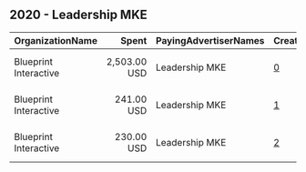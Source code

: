 ## 2020 - Leadership MKE 
|OrganizationName|Spent|PayingAdvertiserNames|CreativeUrls|Impressions|Genders|AgeBrackets|CountryCodes|BillingAddresses|CandidateBallotInformation|
|:---|---:|:---|:---|---:|:---|:---|:---|:---|:---|
|Blueprint Interactive|2,503.00 USD|Leadership MKE|[0](https://www.snap.com/political-ads/asset/cec3d7e11c4deb41557d56979b19ce1c776b742f1d7a52e29558f0f27e0610c2?mediaType=mp4)|886,114||18+|united states|"1730 Rhode Island Ave NW Suite 1014,Washington,20036,US"|Leadership MKE|
|Blueprint Interactive|241.00 USD|Leadership MKE|[1](https://www.snap.com/political-ads/asset/8264ff71c24f08eba7061c69fb26f39c7e2d2e885e2e4ce128e3b4e10786f314?mediaType=mp4)|78,076||18+|united states|"1730 Rhode Island Ave NW Suite 1014,Washington,20036,US"|Leadership MKE|
|Blueprint Interactive|230.00 USD|Leadership MKE|[2](https://www.snap.com/political-ads/asset/6332441ced6d5bc07617c9434e791ecdf3469b8a0c845eb1a6ffdad4d6a41efc?mediaType=mp4)|68,590||18+|united states|"1730 Rhode Island Ave NW Suite 1014,Washington,20036,US"|Leadership MKE|
